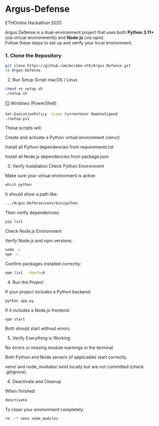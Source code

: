 # Argus-Defense
ETHOnline Hackathon 2025

Argus Defense is a dual-environment project that uses both **Python 3.11+** (via virtual environments) and **Node.js** (via npm).  
Follow these steps to set up and verify your local environment.

### 1. Clone the Repository
```bash
git clone https://github.com/mccabe-eth/Argus-Defense.git
cd Argus-Defense
```

2. Run Setup Script
macOS / Linux
```bash
chmod +x setup.sh
./setup.sh
```

🪟 Windows (PowerShell)
```bash
Set-ExecutionPolicy -Scope CurrentUser RemoteSigned
./setup.ps1
```

These scripts will:

Create and activate a Python virtual environment (venv/)

Install all Python dependencies from requirements.txt

Install all Node.js dependencies from package.json

3. Verify Installation
Check Python Environment

Make sure your virtual environment is active:
```bash
which python
```

It should show a path like:
```bash
.../Argus-Defense/venv/bin/python
```

Then verify dependencies:
```bash
pip list
```

Check Node.js Environment

Verify Node.js and npm versions:
```bash
node -v
npm -v
```

Confirm packages installed correctly:
```bash
npm list --depth=0
```

4. Run the Project

If your project includes a Python backend:
```bash
python app.py
```

If it includes a Node.js frontend:
```bash
npm start
```

Both should start without errors.

5. Verify Everything is Working

No errors or missing module warnings in the terminal.

Both Python and Node servers (if applicable) start correctly.

venv/ and node_modules/ exist locally but are not committed (check .gitignore).

6. Deactivate and Cleanup

When finished:
```bash
deactivate
```

To clean your environment completely:
```bash
rm -rf venv node_modules
```
